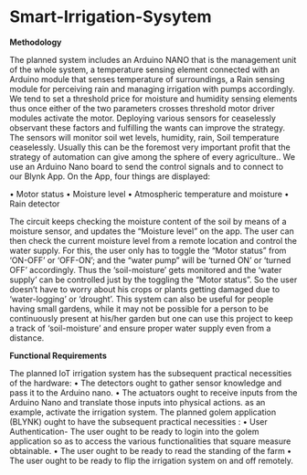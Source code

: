 # Smart-Irrigation-Sysytem

**Methodology**		

The planned system includes an Arduino NANO that is the management unit of the whole 
system, a temperature sensing element connected with an Arduino module that senses 
temperature of surroundings, a Rain sensing module for perceiving rain and managing 
irrigation with pumps accordingly. We tend to set a threshold price for moisture and humidity 
sensing elements thus once either of the two parameters crosses threshold motor driver 
modules activate the motor.
Deploying various sensors for ceaselessly observant these factors and fulfilling the wants can 
improve the strategy. The sensors will monitor soil wet levels, humidity, rain, Soil 
temperature ceaselessly. Usually this can be the foremost very important profit that the 
strategy of automation can give among the sphere of every agriculture..
We use an Arduino Nano board to send the control signals and to connect to our Blynk App. 
On the App, four things are displayed:

• Motor status 
• Moisture level 
• Atmospheric temperature and moisture
• Rain detector

The circuit keeps checking the moisture content of the soil by means of a moisture sensor, 
and updates the “Moisture level” on the app. The user can then check the current moisture 
level from a remote location and control the water supply. For this, the user only has to toggle 
the “Motor status” from ‘ON-OFF’ or ‘OFF-ON’; and the “water pump” will be ‘turned ON’ 
or ‘turned OFF’ accordingly. Thus the ‘soil-moisture’ gets monitored and the ‘water supply’ 
can be controlled just by the toggling the “Motor status”. So the user doesn’t have to worry 
about his crops or plants getting damaged due to ‘water-logging’ or ‘drought’.
This system can also be useful for people having small gardens, while it may not be possible 
for a person to be continuously present at his/her garden but one can use this project to keep a 
track of ‘soil-moisture’ and ensure proper water supply even from a distance.


**Functional Requirements**

The planned IoT irrigation system has the subsequent practical necessities of the hardware: 
• The detectors ought to gather sensor knowledge and pass it to the Arduino nano.
• The actuators ought to receive inputs from the Arduino Nano and translate those 
inputs into physical actions. as an example, activate the irrigation system. 
The planned golem application (BLYNK) ought to have the subsequent practical 
necessities : 
• User Authentication- The user ought to be ready to login into the golem application so 
as to access the various functionalities that square measure obtainable. 
• The user ought to be ready to read the standing of the farm 
• The user ought to be ready to flip the irrigation system on and off remotely.
